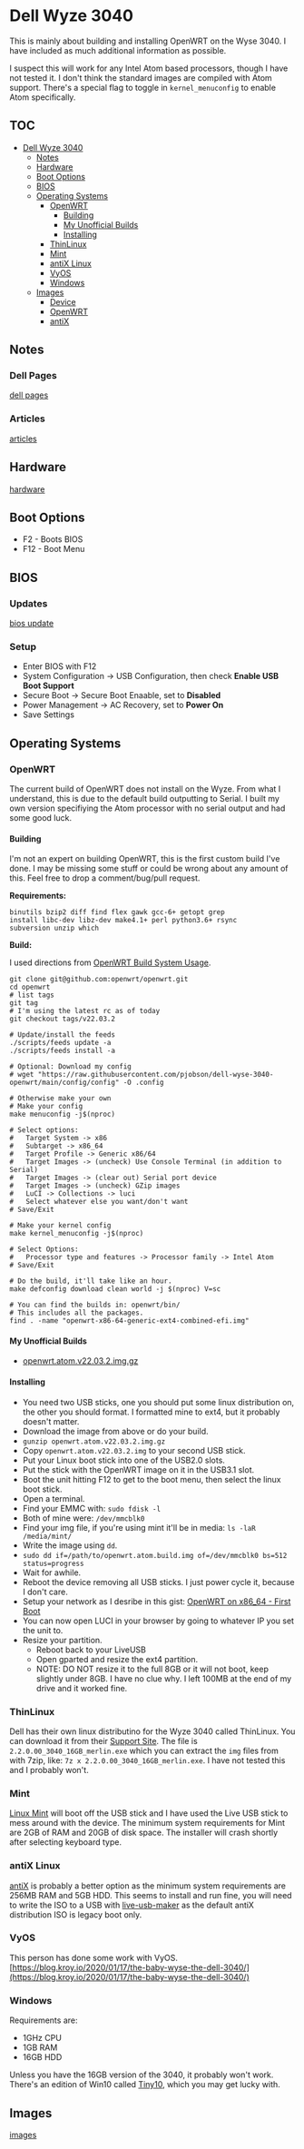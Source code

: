 # Dell Wyze 3040 

This is mainly about building and installing OpenWRT on the Wyse 3040. I have included as much additional information as possible.

I suspect this will work for any Intel Atom based processors, though I have not tested it.  I don't think the standard images are compiled with Atom support.  There's a special flag to toggle in `kernel_menuconfig` to enable Atom specifically.

## TOC

- [Dell Wyze 3040](#dell-wyze-3040)
  * [Notes](#notes)
  * [Hardware](#hardware)
  * [Boot Options](#boot-options)
  * [BIOS](#bios)
  * [Operating Systems](#operating-systems)
    + [OpenWRT](#openwrt)
      * [Building](#building)
      * [My Unofficial Builds](#my-unofficial-builds)
      * [Installing](#installing)
    + [ThinLinux](#thinlinux)
    + [Mint](#mint)
    + [antiX Linux](#antix-linux)
    + [VyOS](#vyos)
    + [Windows](#windows)
  * [Images](#images)
    + [Device](#device)
    + [OpenWRT](#openwrt-1)
    + [antiX](#antix)


## Notes

### Dell Pages

[dell pages](./dell_pages.md)

### Articles

[articles](./articles.md)

## Hardware

[hardware](./hardware.md)

## Boot Options

* F2 - Boots BIOS
* F12 - Boot Menu

## BIOS

### Updates

[bios update](./bios.md)

### Setup

* Enter BIOS with F12 
* System Configuration -> USB Configuration, then check **Enable USB Boot Support**
* Secure Boot -> Secure Boot Enaable, set to **Disabled**
* Power Management -> AC Recovery, set to **Power On**
* Save Settings

## Operating Systems

### OpenWRT

The current build of OpenWRT does not install on the Wyze.  From what I understand, this is due to the default build outputting to Serial.  I built my own version specifiying the Atom processor with no serial output and had some good luck.

#### Building

I'm not an expert on building OpenWRT, this is the first custom build I've done.  I may be missing some stuff or could be wrong about any amount of this.  Feel free to drop a comment/bug/pull request.

**Requirements:**

```
binutils bzip2 diff find flex gawk gcc-6+ getopt grep 
install libc-dev libz-dev make4.1+ perl python3.6+ rsync 
subversion unzip which
```
**Build:**

I used directions from [OpenWRT Build System Usage](https://openwrt.org/docs/guide-developer/toolchain/use-buildsystem).

```
git clone git@github.com:openwrt/openwrt.git
cd openwrt
# list tags
git tag
# I'm using the latest rc as of today
git checkout tags/v22.03.2

# Update/install the feeds
./scripts/feeds update -a
./scripts/feeds install -a

# Optional: Download my config
# wget "https://raw.githubusercontent.com/pjobson/dell-wyse-3040-openwrt/main/config/config" -O .config

# Otherwise make your own
# Make your config
make menuconfig -j$(nproc)

# Select options:
#   Target System -> x86
#   Subtarget -> x86_64
#   Target Profile -> Generic x86/64
#   Target Images -> (uncheck) Use Console Terminal (in addition to Serial)
#   Target Images -> (clear out) Serial port device
#   Target Images -> (uncheck) GZip images
#   LuCI -> Collections -> luci
#   Select whatever else you want/don't want
# Save/Exit

# Make your kernel config
make kernel_menuconfig -j$(nproc)

# Select Options:
#   Processor type and features -> Processor family -> Intel Atom
# Save/Exit

# Do the build, it'll take like an hour.
make defconfig download clean world -j $(nproc) V=sc

# You can find the builds in: openwrt/bin/
# This includes all the packages.
find . -name "openwrt-x86-64-generic-ext4-combined-efi.img"
```

#### My Unofficial Builds

* [openwrt.atom.v22.03.2.img.gz](https://github.com/pjobson/openwrt-dell-wyze-3040/raw/main/builds/openwrt.atom.v22.03.2.img.gz)

#### Installing

* You need two USB sticks, one you should put some linux distribution on, the other you should format.  I formatted mine to ext4, but it probably doesn't matter.
* Download the image from above or do your build.
* `gunzip openwrt.atom.v22.03.2.img.gz`
* Copy `openwrt.atom.v22.03.2.img` to your second USB stick.
* Put your Linux boot stick into one of the USB2.0 slots.  
* Put the stick with the OpenWRT image on it in the USB3.1 slot.
* Boot the unit hitting F12 to get to the boot menu, then select the linux boot stick.
* Open a terminal.
* Find your EMMC with: `sudo fdisk -l`
* Both of mine were: `/dev/mmcblk0`
* Find your img file, if you're using mint it'll be in media: `ls -laR /media/mint/`
* Write the image using `dd`.
* `sudo dd if=/path/to/openwrt.atom.build.img of=/dev/mmcblk0 bs=512 status=progress`
* Wait for awhile.
* Reboot the device removing all USB sticks. I just power cycle it, because I don't care.
* Setup your network as I desribe in this gist: [OpenWRT on x86_64 - First Boot](https://gist.github.com/pjobson/3584f36dadc8c349fac9abf1db22b5dc#first-boot)
* You can now open LUCI in your browser by going to whatever IP you set the unit to.
* Resize your partition.
    * Reboot back to your LiveUSB
    * Open gparted and resize the ext4 partition.
    * NOTE: DO NOT resize it to the full 8GB or it will not boot, keep slightly under 8GB.  I have no clue why.  I left 100MB at the end of my drive and it worked fine.

### ThinLinux

Dell has their own linux distributino for the Wyze 3040 called ThinLinux.  You can download it from their [Support Site](https://www.dell.com/support/home/en-us/drivers/driversdetails?driverid=jrr5m).  The file is `2.2.0.00_3040_16GB_merlin.exe` which you can extract the `img` files from with 7zip, like: `7z x 2.2.0.00_3040_16GB_merlin.exe`.  I have not tested this and I probably won't.

### Mint

[Linux Mint](https://linuxmint.com/) will boot off the USB stick and I have used the Live USB stick to mess around with the device.  The minimum system requirements for Mint are 2GB of RAM and 20GB of disk space.  The installer will crash shortly after selecting keyboard type.

### antiX Linux

[antiX](https://antixlinux.com/) is probably a better option as the minimum system requirements are 256MB RAM and 5GB HDD.  This seems to install and run fine, you will need to write the ISO to a USB with [live-usb-maker](https://github.com/MX-Linux/lum-qt-appimage/releases) as the default antiX distribution ISO is legacy boot only.

### VyOS

This person has done some work with VyOS. [https://blog.kroy.io/2020/01/17/the-baby-wyse-the-dell-3040/](https://blog.kroy.io/2020/01/17/the-baby-wyse-the-dell-3040/)

### Windows

Requirements are:

* 1GHz CPU
* 1GB RAM
* 16GB HDD

Unless you have the 16GB version of the 3040, it probably won't work.  There's an edition of Win10 called [Tiny10](https://archive.org/details/tiny-10_202105), which you may get lucky with.

## Images

[images](./images.md)